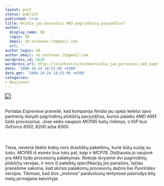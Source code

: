 ```yaml
---
layout: post
status: publish
published: true
title: Nvidia jau paruošusi AM3 pagrindinių pavyzdžius?
author:
  display_name: SB
  login: SB
  email: sb.technews.lt@gmail.com
  url: ''
author_login: SB
author_email: sb.technews.lt@gmail.com
wordpress_id: 2620
wordpress_url: http://localhost/site/new/nvidia_jau_paruosusi_am3_pagrindiniu_pavyzdzius_/
date: '2008-10-24 18:52:00 +0300'
date_gmt: '2008-10-24 18:52:00 +0300'
categories:
- Naujienos
---
```

<div class="imgright"><img src="http://tbn0.google.com/images?q=tbn:Ch3Cj_BLwm77tM:http://www.trustedreviews.com/images/article/inline/1948-chip.jpg" border="1"></div>
<p><br>Portalas <i>Expreview</i> pranešė, kad kompanija <i>Nvidia</i> jau spėjo keletui savo partnerių išsiųsti pagrindinių plokščių pavyzdžius, kurios palaiko <i>AMD AM3</i> lizdo procesorius. Jose veiks naujasis <i>MCP85</i> lustų rinkinys, o IGP bus <i>GeForce 8100, 8200</i> arba <i>8300</i>.<br />
<br><br />
<br>Tiesa, neverta tikėtis kokių nors drastiškų pakeitimų, kurie būtų susiję su lustu. <i>MCP85</i> iš esmės bus toks pat, kaip ir <i>MCP78</i>. Didžiausia jo naujovė yra AM3 lizdo procesorių palaikymas. Rinkoje išvysime dvi pagrindinių plokščių versijas, ir nors iš pateiktų specifikacijų jos panašios, tačiau pranešime sakoma, kad skirsis palaikomų procesorių dažnis bei <i>PureVideo</i> versijos. Tikimasi, kad šios „motinos“ parduotuvių lentynose pasirodys kitų metų pirmajame ketvirtyje.<br />
<br><br />
<br><br />
<br></p>
